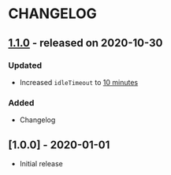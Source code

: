 # CHANGELOG

## [1.1.0](https://github.com/asleepace/consoledump.io/tree/version/1.1) - released on 2020-10-30

### Updated
- Increased `idleTimeout` to [10 minutes](https://elysiajs.com/patterns/websocket.html)

### Added 
- Changelog

## [1.0.0] - 2020-01-01
- Initial release